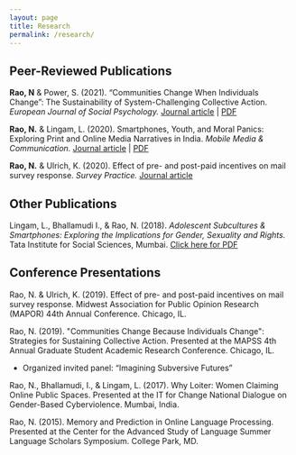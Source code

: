 ```yaml
---
layout: page
title: Research
permalink: /research/  
---
```

## Peer-Reviewed Publications 

**Rao, N** & Power, S. (2021). “Communities Change When Individuals Change”: The Sustainability of System-Challenging Collective Action. *European Journal of Social Psychology.* 
[Journal article](https://onlinelibrary.wiley.com/doi/abs/10.1002/ejsp.2757) |
[PDF](../files/RaoPower_EJSP_accepted.pdf)

**Rao, N.** & Lingam, L. (2020). Smartphones, Youth, and Moral Panics: Exploring Print and Online Media Narratives in India. *Mobile Media & Communication.* 
[Journal article](https://journals.sagepub.com/doi/abs/10.1177/2050157920922262) |
[PDF](../files/RaoLingam_MMC_final.pdf)

**Rao, N.** & Ulrich, K. (2020). Effect of pre- and post-paid incentives on mail survey response. *Survey Practice.* 
[Journal article](https://www.surveypractice.org/article/12495)

## Other Publications 
Lingam, L., Bhallamudi I., & Rao, N. (2018). *Adolescent Subcultures & Smartphones: Exploring the Implications for Gender, Sexuality and Rights.*  Tata Institute for Social Sciences, Mumbai. 
[Click here for PDF](../files/SMARTPHONE_booklet_180607.pdf)

## Conference Presentations
 Rao, N. & Ulrich, K. (2019). Effect of pre- and post-paid incentives on mail survey response. Midwest Association for Public Opinion Research (MAPOR) 44th Annual Conference. Chicago, IL.

Rao, N. (2019). "Communities Change Because Individuals Change": Strategies for Sustaining Collective Action. Presented at the MAPSS 4th Annual Graduate Student Academic Research Conference. Chicago, IL. 
+ Organized invited panel: “Imagining Subversive Futures”

Rao, N., Bhallamudi, I., & Lingam, L. (2017). Why Loiter: Women Claiming Online Public Spaces. Presented at the IT for Change National Dialogue on Gender-Based Cyberviolence. Mumbai, India. 

Rao, N. (2015). Memory and Prediction in Online Language Processing. Presented at the Center for the Advanced Study of Language Summer Language Scholars Symposium. College Park, MD. 
